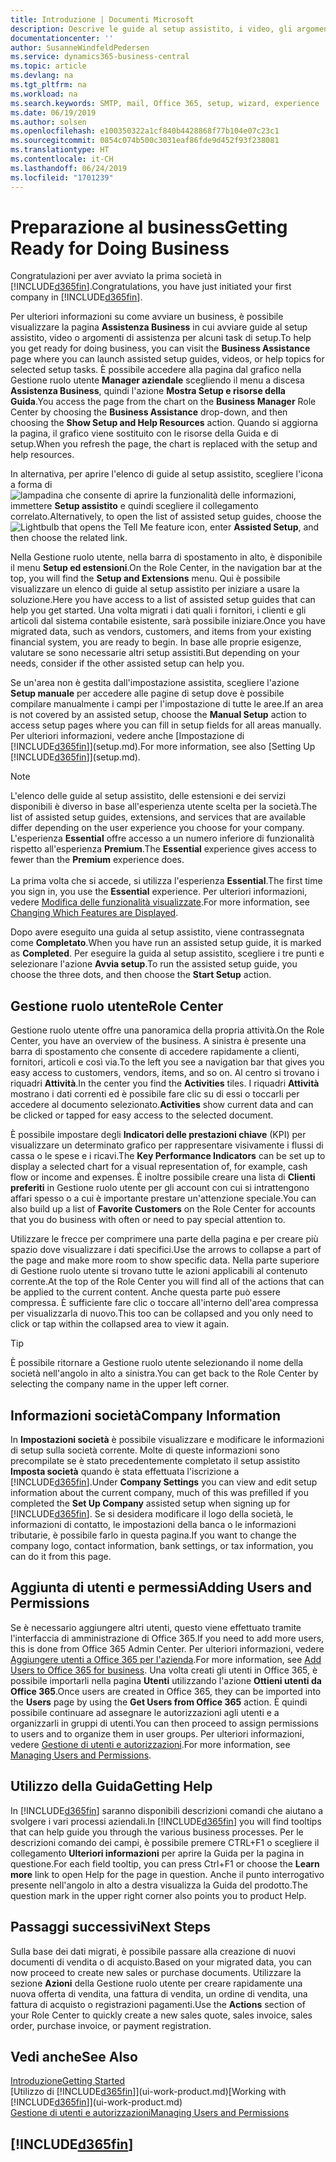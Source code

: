 ```yaml
---
title: Introduzione | Documenti Microsoft
description: Descrive le guide al setup assistito, i video, gli argomenti della Guida, le pagine e le finestre da utilizzare per iniziare a utilizzare Business Central.
documentationcenter: ''
author: SusanneWindfeldPedersen
ms.service: dynamics365-business-central
ms.topic: article
ms.devlang: na
ms.tgt_pltfrm: na
ms.workload: na
ms.search.keywords: SMTP, mail, Office 365, setup, wizard, experience
ms.date: 06/19/2019
ms.author: solsen
ms.openlocfilehash: e100350322a1cf840b4428868f77b104e07c23c1
ms.sourcegitcommit: 0854c074b500c3031eaf86fde9d452f93f238081
ms.translationtype: HT
ms.contentlocale: it-CH
ms.lasthandoff: 06/24/2019
ms.locfileid: "1701239"
---
```

# <a name="getting-ready-for-doing-business"></a><span data-ttu-id="12db2-103">Preparazione al business</span><span class="sxs-lookup"><span data-stu-id="12db2-103">Getting Ready for Doing Business</span></span>
<span data-ttu-id="12db2-104">Congratulazioni per aver avviato la prima società in [!INCLUDE[d365fin](includes/d365fin_md.md)].</span><span class="sxs-lookup"><span data-stu-id="12db2-104">Congratulations, you have just initiated your first company in [!INCLUDE[d365fin](includes/d365fin_md.md)].</span></span>

<span data-ttu-id="12db2-105">Per ulteriori informazioni su come avviare un business, è possibile visualizzare la pagina **Assistenza Business** in cui avviare guide al setup assistito, video o argomenti di assistenza per alcuni task di setup.</span><span class="sxs-lookup"><span data-stu-id="12db2-105">To help you get ready for doing business, you can visit the **Business Assistance** page where you can launch assisted setup guides, videos, or help topics for selected setup tasks.</span></span> <span data-ttu-id="12db2-106">È possibile accedere alla pagina dal grafico nella Gestione ruolo utente **Manager aziendale** scegliendo il menu a discesa **Assistenza Business**, quindi l'azione **Mostra Setup e risorse della Guida**.</span><span class="sxs-lookup"><span data-stu-id="12db2-106">You access the page from the chart on the **Business Manager** Role Center by choosing the **Business Assistance** drop-down, and then choosing the **Show Setup and Help Resources** action.</span></span> <span data-ttu-id="12db2-107">Quando si aggiorna la pagina, il grafico viene sostituito con le risorse della Guida e di setup.</span><span class="sxs-lookup"><span data-stu-id="12db2-107">When you refresh the page, the chart is replaced with the setup and help resources.</span></span>

<span data-ttu-id="12db2-108">In alternativa, per aprire l'elenco di guide al setup assistito, scegliere l'icona a forma di ![lampadina che consente di aprire la funzionalità delle informazioni](media/ui-search/search_small.png "Informazioni sull'operazione che si desidera eseguire"), immettere **Setup assistito** e quindi scegliere il collegamento correlato.</span><span class="sxs-lookup"><span data-stu-id="12db2-108">Alternatively, to open the list of assisted setup guides, choose the ![Lightbulb that opens the Tell Me feature](media/ui-search/search_small.png "Tell me what you want to do") icon, enter **Assisted Setup**, and then choose the related link.</span></span>

<span data-ttu-id="12db2-109">Nella Gestione ruolo utente, nella barra di spostamento in alto, è disponibile il menu **Setup ed estensioni**.</span><span class="sxs-lookup"><span data-stu-id="12db2-109">On the Role Center, in the navigation bar at the top, you will find the **Setup and Extensions** menu.</span></span> <span data-ttu-id="12db2-110">Qui è possibile visualizzare un elenco di guide al setup assistito per iniziare a usare la soluzione.</span><span class="sxs-lookup"><span data-stu-id="12db2-110">Here you have access to a list of assisted setup guides that can help you get started.</span></span> <span data-ttu-id="12db2-111">Una volta migrati i dati quali i fornitori, i clienti e gli articoli dal sistema contabile esistente, sarà possibile iniziare.</span><span class="sxs-lookup"><span data-stu-id="12db2-111">Once you have migrated data, such as vendors, customers, and items from your existing financial system, you are ready to begin.</span></span> <span data-ttu-id="12db2-112">In base alle proprie esigenze, valutare se sono necessarie altri setup assistiti.</span><span class="sxs-lookup"><span data-stu-id="12db2-112">But depending on your needs, consider if the other assisted setup can help you.</span></span>

<span data-ttu-id="12db2-113">Se un'area non è gestita dall'impostazione assistita, scegliere l'azione **Setup manuale** per accedere alle pagine di setup dove è possibile compilare manualmente i campi per l'impostazione di tutte le aree.</span><span class="sxs-lookup"><span data-stu-id="12db2-113">If an area is not covered by an assisted setup, choose the **Manual Setup** action to access setup pages where you can fill in setup fields for all areas manually.</span></span> <span data-ttu-id="12db2-114">Per ulteriori informazioni, vedere anche [Impostazione di [!INCLUDE[d365fin](includes/d365fin_md.md)]](setup.md).</span><span class="sxs-lookup"><span data-stu-id="12db2-114">For more information, see also [Setting Up [!INCLUDE[d365fin](includes/d365fin_md.md)]](setup.md).</span></span>

> [!NOTE]  
> <span data-ttu-id="12db2-115">L'elenco delle guide al setup assistito, delle estensioni e dei servizi disponibili è diverso in base all'esperienza utente scelta per la società.</span><span class="sxs-lookup"><span data-stu-id="12db2-115">The list of assisted setup guides, extensions, and services that are available differ depending on the user experience you choose for your company.</span></span> <span data-ttu-id="12db2-116">L'esperienza **Essential** offre accesso a un numero inferiore di funzionalità rispetto all'esperienza **Premium**.</span><span class="sxs-lookup"><span data-stu-id="12db2-116">The **Essential** experience gives access to fewer than the **Premium** experience does.</span></span><br /><br />
> <span data-ttu-id="12db2-117">La prima volta che si accede, si utilizza l'esperienza **Essential**.</span><span class="sxs-lookup"><span data-stu-id="12db2-117">The first time you sign in, you use the **Essential** experience.</span></span> <span data-ttu-id="12db2-118">Per ulteriori informazioni, vedere [Modifica delle funzionalità visualizzate](ui-experiences.md).</span><span class="sxs-lookup"><span data-stu-id="12db2-118">For more information, see [Changing Which Features are Displayed](ui-experiences.md).</span></span>

<span data-ttu-id="12db2-119">Dopo avere eseguito una guida al setup assistito, viene contrassegnata come **Completato**.</span><span class="sxs-lookup"><span data-stu-id="12db2-119">When you have run an assisted setup guide, it is marked as **Completed**.</span></span> <span data-ttu-id="12db2-120">Per eseguire la guida al setup assistito, scegliere i tre punti e selezionare l'azione **Avvia setup**.</span><span class="sxs-lookup"><span data-stu-id="12db2-120">To run the assisted setup guide, you choose the three dots, and then choose the **Start Setup** action.</span></span>

## <a name="role-center"></a><span data-ttu-id="12db2-121">Gestione ruolo utente</span><span class="sxs-lookup"><span data-stu-id="12db2-121">Role Center</span></span>
<span data-ttu-id="12db2-122">Gestione ruolo utente offre una panoramica della propria attività.</span><span class="sxs-lookup"><span data-stu-id="12db2-122">On the Role Center, you have an overview of the business.</span></span> <span data-ttu-id="12db2-123">A sinistra è presente una barra di spostamento che consente di accedere rapidamente a clienti, fornitori, articoli e così via.</span><span class="sxs-lookup"><span data-stu-id="12db2-123">To the left you see a navigation bar that gives you easy access to customers, vendors, items, and so on.</span></span> <span data-ttu-id="12db2-124">Al centro si trovano i riquadri **Attività**.</span><span class="sxs-lookup"><span data-stu-id="12db2-124">In the center you find the **Activities** tiles.</span></span> <span data-ttu-id="12db2-125">I riquadri **Attività** mostrano i dati correnti ed è possibile fare clic su di essi o toccarli per accedere al documento selezionato.</span><span class="sxs-lookup"><span data-stu-id="12db2-125">**Activities** show current data and can be clicked or tapped for easy access to the selected document.</span></span>

<span data-ttu-id="12db2-126">È possibile impostare degli **Indicatori delle prestazioni chiave** (KPI) per visualizzare un determinato grafico per rappresentare visivamente i flussi di cassa o le spese e i ricavi.</span><span class="sxs-lookup"><span data-stu-id="12db2-126">The **Key Performance Indicators** can be set up to display a selected chart for a visual representation of, for example, cash flow or income and expenses.</span></span> <span data-ttu-id="12db2-127">È inoltre possibile creare una lista di **Clienti preferiti** in Gestione ruolo utente per gli account con cui si intrattengono affari spesso o a cui è importante prestare un'attenzione speciale.</span><span class="sxs-lookup"><span data-stu-id="12db2-127">You can also build up a list of **Favorite Customers** on the Role Center for accounts that you do business with often or need to pay special attention to.</span></span>

<span data-ttu-id="12db2-128">Utilizzare le frecce per comprimere una parte della pagina e per creare più spazio dove visualizzare i dati specifici.</span><span class="sxs-lookup"><span data-stu-id="12db2-128">Use the arrows to collapse a part of the page and make more room to show specific data.</span></span> <span data-ttu-id="12db2-129">Nella parte superiore di Gestione ruolo utente si trovano tutte le azioni applicabili al contenuto corrente.</span><span class="sxs-lookup"><span data-stu-id="12db2-129">At the top of the Role Center you will find all of the actions that can be applied to the current content.</span></span> <span data-ttu-id="12db2-130">Anche questa parte può essere compressa. È sufficiente fare clic o toccare all'interno dell'area compressa per visualizzarla di nuovo.</span><span class="sxs-lookup"><span data-stu-id="12db2-130">This too can be collapsed and you only need to click or tap within the collapsed area to view it again.</span></span>

> [!TIP]  
> <span data-ttu-id="12db2-131">È possibile ritornare a Gestione ruolo utente selezionando il nome della società nell'angolo in alto a sinistra.</span><span class="sxs-lookup"><span data-stu-id="12db2-131">You can get back to the Role Center by selecting the company name in the upper left corner.</span></span>

## <a name="company-information"></a><span data-ttu-id="12db2-132">Informazioni società</span><span class="sxs-lookup"><span data-stu-id="12db2-132">Company Information</span></span>
<span data-ttu-id="12db2-133">In **Impostazioni società** è possibile visualizzare e modificare le informazioni di setup sulla società corrente. Molte di queste informazioni sono precompilate se è stato precedentemente completato il setup assistito **Imposta società** quando è stata effettuata l'iscrizione a [!INCLUDE[d365fin](includes/d365fin_md.md)].</span><span class="sxs-lookup"><span data-stu-id="12db2-133">Under **Company Settings** you can view and edit setup information about the current company, much of this was prefilled if you completed the **Set Up Company** assisted setup when signing up for [!INCLUDE[d365fin](includes/d365fin_md.md)].</span></span> <span data-ttu-id="12db2-134">Se si desidera modificare il logo della società, le informazioni di contatto, le impostazioni della banca o le informazioni tributarie, è possibile farlo in questa pagina.</span><span class="sxs-lookup"><span data-stu-id="12db2-134">If you want to change the company logo, contact information, bank settings, or tax information, you can do it from this page.</span></span>    

## <a name="adding-users-and-permissions"></a><span data-ttu-id="12db2-135">Aggiunta di utenti e permessi</span><span class="sxs-lookup"><span data-stu-id="12db2-135">Adding Users and Permissions</span></span>
<span data-ttu-id="12db2-136">Se è necessario aggiungere altri utenti, questo viene effettuato tramite l'interfaccia di amministrazione di Office 365.</span><span class="sxs-lookup"><span data-stu-id="12db2-136">If you need to add more users, this is done from Office 365 Admin Center.</span></span> <span data-ttu-id="12db2-137">Per ulteriori informazioni, vedere [Aggiungere utenti a Office 365 per l'azienda](https://support.office.com/en-us/article/Add-users-to-Office-365-for-business-435ccec3-09dd-4587-9ebd-2f3cad6bc2bc).</span><span class="sxs-lookup"><span data-stu-id="12db2-137">For more information, see [Add Users to Office 365 for business](https://support.office.com/en-us/article/Add-users-to-Office-365-for-business-435ccec3-09dd-4587-9ebd-2f3cad6bc2bc).</span></span> <span data-ttu-id="12db2-138">Una volta creati gli utenti in Office 365, è possibile importarli nella pagina **Utenti** utilizzando l'azione **Ottieni utenti da Office 365**.</span><span class="sxs-lookup"><span data-stu-id="12db2-138">Once users are created in Office 365, they can be imported into the **Users** page by using the **Get Users from Office 365** action.</span></span> <span data-ttu-id="12db2-139">È quindi possibile continuare ad assegnare le autorizzazioni agli utenti e a organizzarli in gruppi di utenti.</span><span class="sxs-lookup"><span data-stu-id="12db2-139">You can then proceed to assign permissions to users and to organize them in user groups.</span></span> <span data-ttu-id="12db2-140">Per ulteriori informazioni, vedere [Gestione di utenti e autorizzazioni](ui-how-users-permissions.md).</span><span class="sxs-lookup"><span data-stu-id="12db2-140">For more information, see [Managing Users and Permissions](ui-how-users-permissions.md).</span></span>  

## <a name="getting-help"></a><span data-ttu-id="12db2-141">Utilizzo della Guida</span><span class="sxs-lookup"><span data-stu-id="12db2-141">Getting Help</span></span>
<span data-ttu-id="12db2-142">In [!INCLUDE[d365fin](includes/d365fin_md.md)] saranno disponibili descrizioni comandi che aiutano a svolgere i vari processi aziendali.</span><span class="sxs-lookup"><span data-stu-id="12db2-142">In [!INCLUDE[d365fin](includes/d365fin_md.md)] you will find tooltips that can help guide you through the various business processes.</span></span> <span data-ttu-id="12db2-143">Per le descrizioni comando dei campi, è possibile premere CTRL+F1 o scegliere il collegamento **Ulteriori informazioni** per aprire la Guida per la pagina in questione.</span><span class="sxs-lookup"><span data-stu-id="12db2-143">For each field tooltip, you can press Ctrl+F1 or choose the **Learn more** link to open Help for the page in question.</span></span> <span data-ttu-id="12db2-144">Anche il punto interrogativo presente nell'angolo in alto a destra visualizza la Guida del prodotto.</span><span class="sxs-lookup"><span data-stu-id="12db2-144">The question mark in the upper right corner also points you to product Help.</span></span>

## <a name="next-steps"></a><span data-ttu-id="12db2-145">Passaggi successivi</span><span class="sxs-lookup"><span data-stu-id="12db2-145">Next Steps</span></span>
<span data-ttu-id="12db2-146">Sulla base dei dati migrati, è possibile passare alla creazione di nuovi documenti di vendita o di acquisto.</span><span class="sxs-lookup"><span data-stu-id="12db2-146">Based on your migrated data, you can now proceed to create new sales or purchase documents.</span></span> <span data-ttu-id="12db2-147">Utilizzare la sezione **Azioni** della Gestione ruolo utente per creare rapidamente una nuova offerta di vendita, una fattura di vendita, un ordine di vendita, una fattura di acquisto o registrazioni pagamenti.</span><span class="sxs-lookup"><span data-stu-id="12db2-147">Use the **Actions** section of your Role Center to quickly create a new sales quote, sales invoice, sales order, purchase invoice, or payment registration.</span></span>

## <a name="see-also"></a><span data-ttu-id="12db2-148">Vedi anche</span><span class="sxs-lookup"><span data-stu-id="12db2-148">See Also</span></span>
[<span data-ttu-id="12db2-149">Introduzione</span><span class="sxs-lookup"><span data-stu-id="12db2-149">Getting Started</span></span>](product-get-started.md)  
<span data-ttu-id="12db2-150">[Utilizzo di [!INCLUDE[d365fin](includes/d365fin_md.md)]](ui-work-product.md)</span><span class="sxs-lookup"><span data-stu-id="12db2-150">[Working with [!INCLUDE[d365fin](includes/d365fin_md.md)]](ui-work-product.md)</span></span>  
[<span data-ttu-id="12db2-151">Gestione di utenti e autorizzazioni</span><span class="sxs-lookup"><span data-stu-id="12db2-151">Managing Users and Permissions</span></span>](ui-how-users-permissions.md)

## [!INCLUDE[d365fin](includes/free_trial_md.md)]  
